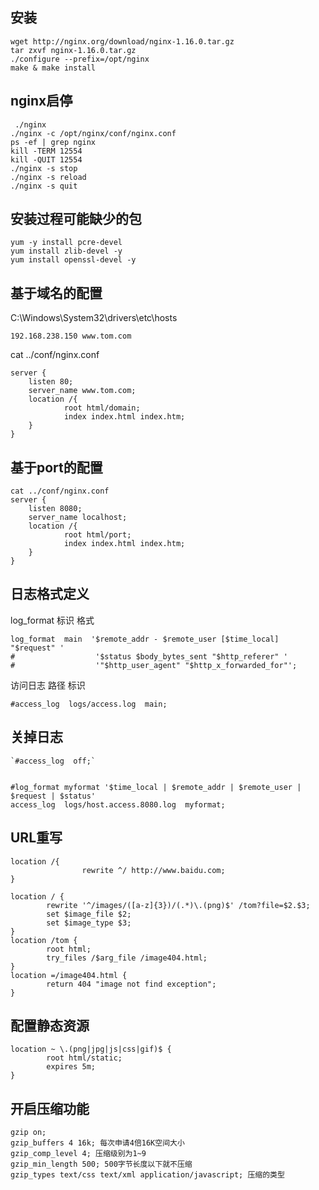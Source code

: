 ## 安装
```
wget http://nginx.org/download/nginx-1.16.0.tar.gz
tar zxvf nginx-1.16.0.tar.gz 
./configure --prefix=/opt/nginx
make & make install
```
## nginx启停
```
 ./nginx
./nginx -c /opt/nginx/conf/nginx.conf
ps -ef | grep nginx
kill -TERM 12554
kill -QUIT 12554
./nginx -s stop
./nginx -s reload
./nginx -s quit
```
## 安装过程可能缺少的包
```
yum -y install pcre-devel
yum install zlib-devel -y
yum install openssl-devel -y
```
## 基于域名的配置

C:\Windows\System32\drivers\etc\hosts
```
192.168.238.150 www.tom.com
```
cat ../conf/nginx.conf
```
server {
	listen 80;
	server_name www.tom.com;
	location /{
			root html/domain;
			index index.html index.htm;
	}
}
```


## 基于port的配置
```
cat ../conf/nginx.conf
server {
	listen 8080;
	server_name localhost;
	location /{
			root html/port;
			index index.html index.htm;
	}
}
```

## 日志格式定义

log_format 标识 格式
```
log_format  main  '$remote_addr - $remote_user [$time_local] "$request" '
#                  '$status $body_bytes_sent "$http_referer" '
#                  '"$http_user_agent" "$http_x_forwarded_for"';
```
访问日志 路径 标识
```
#access_log  logs/access.log  main;
```
## 关掉日志
```
`#access_log  off;`


#log_format myformat '$time_local | $remote_addr | $remote_user | $request | $status'
access_log  logs/host.access.8080.log  myformat;
```
## URL重写
```
location /{
                rewrite ^/ http://www.baidu.com;
}

location / {
		rewrite '^/images/([a-z]{3})/(.*)\.(png)$' /tom?file=$2.$3;
		set $image_file $2;
		set $image_type $3;
}
location /tom {
		root html;
		try_files /$arg_file /image404.html;
}
location =/image404.html {
		return 404 "image not find exception";
}
```
## 配置静态资源
```
location ~ \.(png|jpg|js|css|gif)$ {
		root html/static;
		expires 5m;
}
```
## 开启压缩功能

```
gzip on;
gzip_buffers 4 16k; 每次申请4倍16K空间大小
gzip_comp_level 4; 压缩级别为1~9
gzip_min_length 500; 500字节长度以下就不压缩
gzip_types text/css text/xml application/javascript; 压缩的类型
```